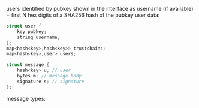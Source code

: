 users identified by pubkey
shown in the interface as username (if available) + first N hex digits of a SHA256 hash of the pubkey
user data:
```c++
struct user {
	key pubkey;
	string username;
};
map<hash<key>,hash<key>> trustchains;
map<hash<key>,user> users;

struct message {
	hash<key> u; // user
	bytes m; // message body
	signature s; // signature
};
```


message types:

